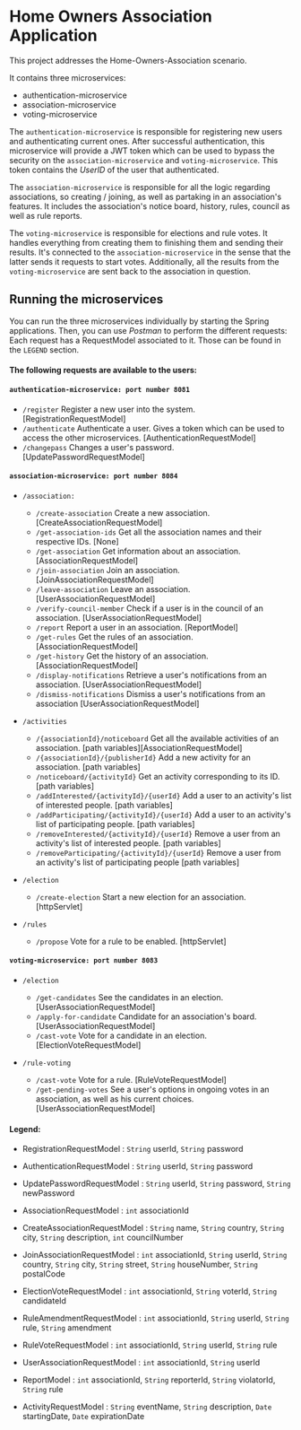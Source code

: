 # Home Owners Association Application

This project addresses the Home-Owners-Association scenario. 

It contains three microservices:
- authentication-microservice
- association-microservice
- voting-microservice

The `authentication-microservice` is responsible for registering new users and authenticating current ones. After successful authentication, this microservice will provide a JWT token which can be used to bypass the security on the `association-microservice` and `voting-microservice`. This token contains the *UserID* of the user that authenticated. 

The `association-microservice` is responsible for all the logic regarding associations, so creating / joining, as well as partaking in an association's features. It includes the association's notice board, history, rules, council as well as rule reports.  

The `voting-microservice` is responsible for elections and rule votes. It handles everything from creating them to finishing them and sending their results. It's connected to the `association-microservice` in the sense that the latter sends it requests to start votes. Additionally, all the results from the `voting-microservice` are sent back to the association in question.


## Running the microservices

You can run the three microservices individually by starting the Spring applications. 
Then, you can use *Postman* to perform the different requests:
Each request has a RequestModel associated to it. Those can be found in the `LEGEND` section.

#### The following requests are available to the users:

#### `authentication-microservice: port number 8081`

- `/register` Register a new user into the system. [RegistrationRequestModel]
- `/authenticate` Authenticate a user. Gives a token which can be used to access the other microservices. [AuthenticationRequestModel]
- `/changepass` Changes a user's password. [UpdatePasswordRequestModel]

#### `association-microservice: port number 8084`

- `/association:`
  - `/create-association` Create a new association. [CreateAssociationRequestModel]
  - `/get-association-ids` Get all the association names and their respective IDs. [None]
  - `/get-association` Get information about an association. [AssociationRequestModel]
  - `/join-association` Join an association. [JoinAssociationRequestModel]
  - `/leave-association` Leave an association. [UserAssociationRequestModel]
  - `/verify-council-member` Check if a user is in the council of an association. [UserAssociationRequestModel]
  - `/report` Report a user in an association. [ReportModel]
  - `/get-rules` Get the rules of an association. [AssociationRequestModel]
  - `/get-history` Get the history of an association. [AssociationRequestModel]
  - `/display-notifications` Retrieve a user's notifications from an association. [UserAssociationRequestModel]
  - `/dismiss-notifications` Dismiss a user's notifications from an association [UserAssociationRequestModel]


- `/activities`
  - `/{associationId}/noticeboard` Get all the available activities of an association. [path variables][AssociationRequestModel]
  - `/{associationId}/{publisherId}` Add a new activity for an association. [path variables]
  - `/noticeboard/{activityId}` Get an activity corresponding to its ID. [path variables]
  - `/addInterested/{activityId}/{userId}` Add a user to an activity's list of interested people. [path variables]
  - `/addParticipating/{activityId}/{userId}` Add a user to an activity's list of participating people. [path variables]
  - `/removeInterested/{activityId}/{userId}` Remove a user from an activity's list of interested people. [path variables]
  - `/removeParticipating/{activityId}/{userId}` Remove a user from an activity's list of participating people [path variables]


- `/election`
  - `/create-election` Start a new election for an association. [httpServlet]

- `/rules`
  - `/propose` Vote for a rule to be enabled. [httpServlet]

#### `voting-microservice: port number 8083`
- `/election`
  - `/get-candidates` See the candidates in an election. [UserAssociationRequestModel]
  - `/apply-for-candidate` Candidate for an association's board. [UserAssociationRequestModel]
  - `/cast-vote` Vote for a candidate in an election. [ElectionVoteRequestModel]
  
- `/rule-voting`
  - `/cast-vote` Vote for a rule. [RuleVoteRequestModel]
  - `/get-pending-votes` See a user's options in ongoing votes in an association, as well as his current choices. [UserAssociationRequestModel]

#### Legend:
- RegistrationRequestModel : `String` userId, `String` password
- AuthenticationRequestModel : `String` userId, `String` password
- UpdatePasswordRequestModel : `String` userId, `String` password, `String` newPassword
- AssociationRequestModel : `int` associationId
- CreateAssociationRequestModel : `String` name, `String` country, `String` city, `String` description, `int` councilNumber
- JoinAssociationRequestModel : `int` associationId, `String` userId, `String` country, `String` city, `String` street, `String` houseNumber, `String` postalCode
- ElectionVoteRequestModel : `int` associationId, `String` voterId, `String` candidateId
- RuleAmendmentRequestModel : `int` associationId, `String` userId, `String` rule, `String` amendment
- RuleVoteRequestModel : `int` associationId, `String` userId, `String` rule
- UserAssociationRequestModel : `int` associationId, `String` userId 

- ReportModel : `int` associationId, `String` reporterId, `String` violatorId, `String` rule
- ActivityRequestModel : `String` eventName, `String` description, `Date` startingDate, `Date` expirationDate